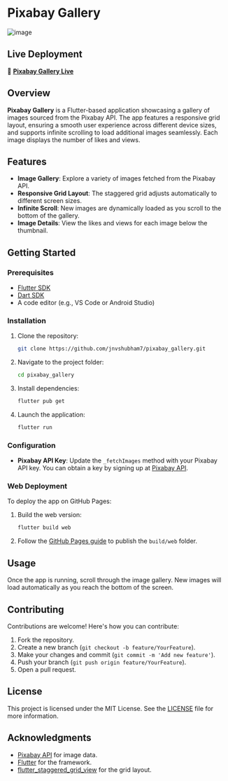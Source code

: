 

# Pixabay Gallery



![image](https://github.com/user-attachments/assets/d476f4b1-77ef-4789-b3bd-e08e3106bf93)


## Live Deployment

🔗 **[Pixabay Gallery Live](https://pixabaygallery.vercel.app/)**

## Overview

**Pixabay Gallery** is a Flutter-based application showcasing a gallery of images sourced from the Pixabay API. The app features a responsive grid layout, ensuring a smooth user experience across different device sizes, and supports infinite scrolling to load additional images seamlessly. Each image displays the number of likes and views.

## Features

- **Image Gallery**: Explore a variety of images fetched from the Pixabay API.
- **Responsive Grid Layout**: The staggered grid adjusts automatically to different screen sizes.
- **Infinite Scroll**: New images are dynamically loaded as you scroll to the bottom of the gallery.
- **Image Details**: View the likes and views for each image below the thumbnail.

## Getting Started

### Prerequisites

- [Flutter SDK](https://flutter.dev/docs/get-started/install)
- [Dart SDK](https://dart.dev/get-dart)
- A code editor (e.g., VS Code or Android Studio)

### Installation

1. Clone the repository:

   ```bash
   git clone https://github.com/jnvshubham7/pixabay_gallery.git
   ```

2. Navigate to the project folder:

   ```bash
   cd pixabay_gallery
   ```

3. Install dependencies:

   ```bash
   flutter pub get
   ```

4. Launch the application:

   ```bash
   flutter run
   ```

### Configuration

- **Pixabay API Key**: Update the `_fetchImages` method with your Pixabay API key. You can obtain a key by signing up at [Pixabay API](https://pixabay.com/api/docs/).

### Web Deployment

To deploy the app on GitHub Pages:

1. Build the web version:

   ```bash
   flutter build web
   ```

2. Follow the [GitHub Pages guide](https://docs.github.com/en/pages) to publish the `build/web` folder.

## Usage

Once the app is running, scroll through the image gallery. New images will load automatically as you reach the bottom of the screen.

## Contributing

Contributions are welcome! Here's how you can contribute:

1. Fork the repository.
2. Create a new branch (`git checkout -b feature/YourFeature`).
3. Make your changes and commit (`git commit -m 'Add new feature'`).
4. Push your branch (`git push origin feature/YourFeature`).
5. Open a pull request.

## License

This project is licensed under the MIT License. See the [LICENSE](LICENSE) file for more information.

## Acknowledgments

- [Pixabay API](https://pixabay.com/api/docs/) for image data.
- [Flutter](https://flutter.dev/) for the framework.
- [flutter_staggered_grid_view](https://pub.dev/packages/flutter_staggered_grid_view) for the grid layout.
